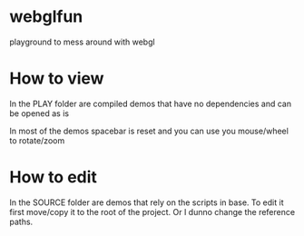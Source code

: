# webglfun
playground to mess around with webgl

# How to view
In the PLAY folder are compiled demos that have no dependencies and can be opened as is

In most of the demos spacebar is reset and you can use you mouse/wheel to rotate/zoom

# How to edit
In the SOURCE folder are demos that rely on the scripts in base. To edit it first move/copy it to the root of the project. Or I dunno change the reference paths.